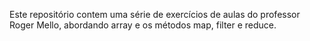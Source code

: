 Este repositório contem uma série de exercícios de aulas do professor Roger Mello, abordando array e os métodos map, filter e reduce.
